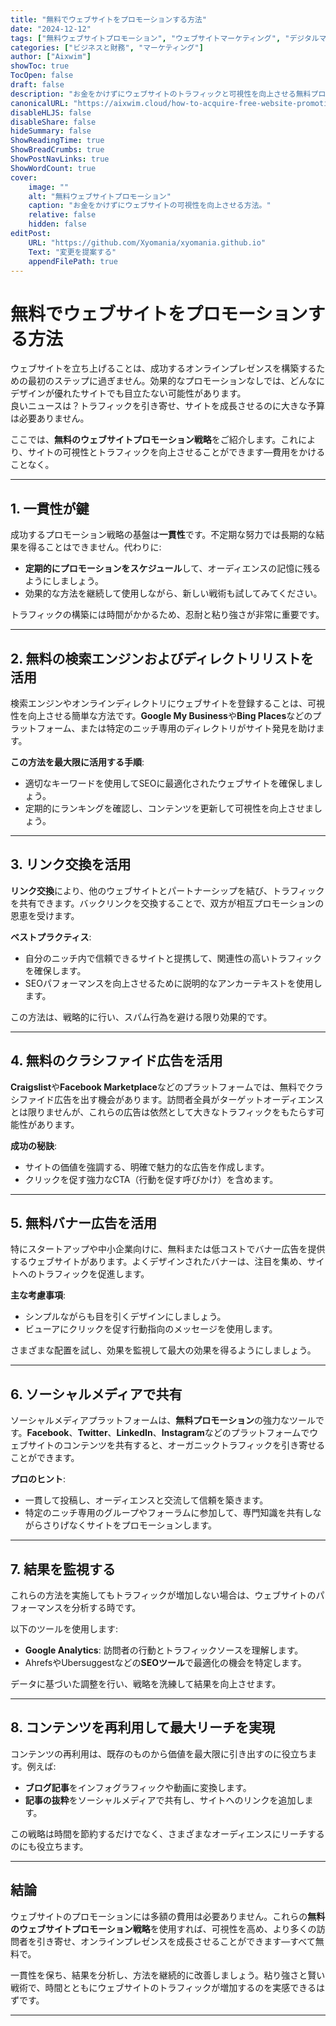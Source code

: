 ```yaml
---
title: "無料でウェブサイトをプロモーションする方法"
date: "2024-12-12"
tags: ["無料ウェブサイトプロモーション", "ウェブサイトマーケティング", "デジタルマーケティング", "SEO戦略", "ウェブサイトトラフィック"]
categories: ["ビジネスと財務", "マーケティング"]
author: ["Aixwim"]
showToc: true
TocOpen: false
draft: false
description: "お金をかけずにウェブサイトのトラフィックと可視性を向上させる無料プロモーション戦略を発見してください。"
canonicalURL: "https://aixwim.cloud/how-to-acquire-free-website-promotion"
disableHLJS: false
disableShare: false
hideSummary: false
ShowReadingTime: true
ShowBreadCrumbs: true
ShowPostNavLinks: true
ShowWordCount: true
cover:
    image: ""
    alt: "無料ウェブサイトプロモーション"
    caption: "お金をかけずにウェブサイトの可視性を向上させる方法。"
    relative: false
    hidden: false
editPost:
    URL: "https://github.com/Xyomania/xyomania.github.io"
    Text: "変更を提案する"
    appendFilePath: true
---
```


# 無料でウェブサイトをプロモーションする方法

ウェブサイトを立ち上げることは、成功するオンラインプレゼンスを構築するための最初のステップに過ぎません。効果的なプロモーションなしでは、どんなにデザインが優れたサイトでも目立たない可能性があります。  
良いニュースは？トラフィックを引き寄せ、サイトを成長させるのに大きな予算は必要ありません。

ここでは、**無料のウェブサイトプロモーション戦略**をご紹介します。これにより、サイトの可視性とトラフィックを向上させることができます—費用をかけることなく。

---

## 1. 一貫性が鍵

成功するプロモーション戦略の基盤は**一貫性**です。不定期な努力では長期的な結果を得ることはできません。代わりに:  
- **定期的にプロモーションをスケジュール**して、オーディエンスの記憶に残るようにしましょう。  
- 効果的な方法を継続して使用しながら、新しい戦術も試してみてください。  

トラフィックの構築には時間がかかるため、忍耐と粘り強さが非常に重要です。

---

## 2. 無料の検索エンジンおよびディレクトリリストを活用

検索エンジンやオンラインディレクトリにウェブサイトを登録することは、可視性を向上させる簡単な方法です。**Google My Business**や**Bing Places**などのプラットフォーム、または特定のニッチ専用のディレクトリがサイト発見を助けます。  

**この方法を最大限に活用する手順**:  
- 適切なキーワードを使用してSEOに最適化されたウェブサイトを確保しましょう。  
- 定期的にランキングを確認し、コンテンツを更新して可視性を向上させましょう。  

---

## 3. リンク交換を活用

**リンク交換**により、他のウェブサイトとパートナーシップを結び、トラフィックを共有できます。バックリンクを交換することで、双方が相互プロモーションの恩恵を受けます。  

**ベストプラクティス**:  
- 自分のニッチ内で信頼できるサイトと提携して、関連性の高いトラフィックを確保します。  
- SEOパフォーマンスを向上させるために説明的なアンカーテキストを使用します。  

この方法は、戦略的に行い、スパム行為を避ける限り効果的です。

---

## 4. 無料のクラシファイド広告を活用

**Craigslist**や**Facebook Marketplace**などのプラットフォームでは、無料でクラシファイド広告を出す機会があります。訪問者全員がターゲットオーディエンスとは限りませんが、これらの広告は依然として大きなトラフィックをもたらす可能性があります。  

**成功の秘訣**:  
- サイトの価値を強調する、明確で魅力的な広告を作成します。  
- クリックを促す強力なCTA（行動を促す呼びかけ）を含めます。  

---

## 5. 無料バナー広告を活用

特にスタートアップや中小企業向けに、無料または低コストでバナー広告を提供するウェブサイトがあります。よくデザインされたバナーは、注目を集め、サイトへのトラフィックを促進します。  

**主な考慮事項**:  
- シンプルながらも目を引くデザインにしましょう。  
- ビューアにクリックを促す行動指向のメッセージを使用します。  

さまざまな配置を試し、効果を監視して最大の効果を得るようにしましょう。

---

## 6. ソーシャルメディアで共有

ソーシャルメディアプラットフォームは、**無料プロモーション**の強力なツールです。**Facebook**、**Twitter**、**LinkedIn**、**Instagram**などのプラットフォームでウェブサイトのコンテンツを共有すると、オーガニックトラフィックを引き寄せることができます。  

**プロのヒント**:  
- 一貫して投稿し、オーディエンスと交流して信頼を築きます。  
- 特定のニッチ専用のグループやフォーラムに参加して、専門知識を共有しながらさりげなくサイトをプロモーションします。  

---

## 7. 結果を監視する

これらの方法を実施してもトラフィックが増加しない場合は、ウェブサイトのパフォーマンスを分析する時です。  

以下のツールを使用します:  
- **Google Analytics**: 訪問者の行動とトラフィックソースを理解します。  
- AhrefsやUbersuggestなどの**SEOツール**で最適化の機会を特定します。  

データに基づいた調整を行い、戦略を洗練して結果を向上させます。

---

## 8. コンテンツを再利用して最大リーチを実現

コンテンツの再利用は、既存のものから価値を最大限に引き出すのに役立ちます。例えば:  
- **ブログ記事**をインフォグラフィックや動画に変換します。  
- **記事の抜粋**をソーシャルメディアで共有し、サイトへのリンクを追加します。  

この戦略は時間を節約するだけでなく、さまざまなオーディエンスにリーチするのにも役立ちます。

---

## 結論

ウェブサイトのプロモーションには多額の費用は必要ありません。これらの**無料のウェブサイトプロモーション戦略**を使用すれば、可視性を高め、より多くの訪問者を引き寄せ、オンラインプレゼンスを成長させることができます—すべて無料で。

一貫性を保ち、結果を分析し、方法を継続的に改善しましょう。粘り強さと賢い戦術で、時間とともにウェブサイトのトラフィックが増加するのを実感できるはずです。

---

